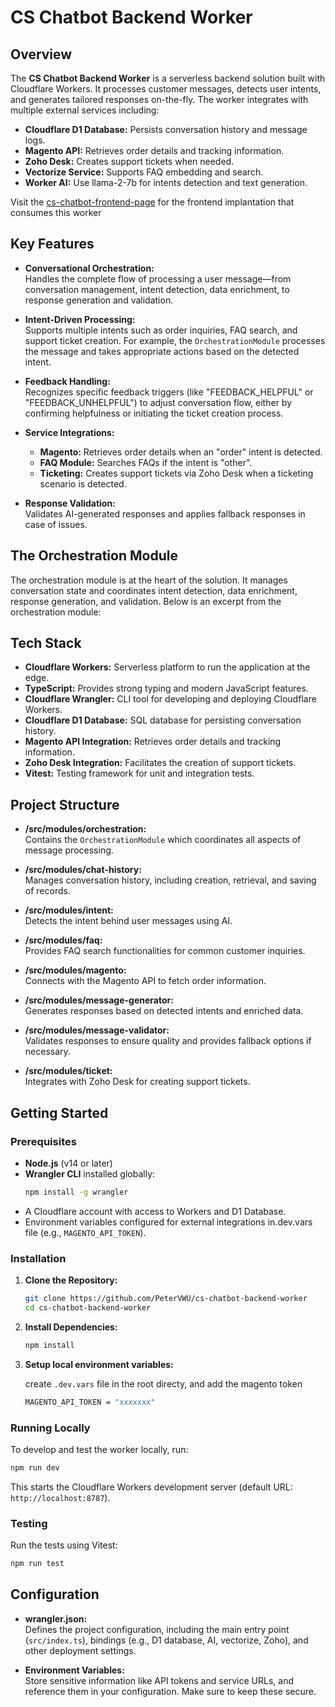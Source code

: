 # CS Chatbot Backend Worker

## Overview

The **CS Chatbot Backend Worker** is a serverless backend solution built with Cloudflare Workers. It processes customer messages, detects user intents, and generates tailored responses on-the-fly. The worker integrates with multiple external services including:

- **Cloudflare D1 Database:** Persists conversation history and message logs.
- **Magento API:** Retrieves order details and tracking information.
- **Zoho Desk:** Creates support tickets when needed.
- **Vectorize Service:** Supports FAQ embedding and search.
- **Worker AI:** Use llama-2-7b for intents detection and text generation. 

Visit the [cs-chatbot-frontend-page](https://github.com/PeterVWU/cs-chatbot-frontend-page) for the frontend implantation that consumes this worker
## Key Features

- **Conversational Orchestration:**  
  Handles the complete flow of processing a user message—from conversation management, intent detection, data enrichment, to response generation and validation.
  
- **Intent-Driven Processing:**  
  Supports multiple intents such as order inquiries, FAQ search, and support ticket creation. For example, the `OrchestrationModule` processes the message and takes appropriate actions based on the detected intent.

- **Feedback Handling:**  
  Recognizes specific feedback triggers (like "FEEDBACK_HELPFUL" or "FEEDBACK_UNHELPFUL") to adjust conversation flow, either by confirming helpfulness or initiating the ticket creation process.

- **Service Integrations:**  
  - **Magento:** Retrieves order details when an "order" intent is detected.
  - **FAQ Module:** Searches FAQs if the intent is "other".
  - **Ticketing:** Creates support tickets via Zoho Desk when a ticketing scenario is detected.

- **Response Validation:**  
  Validates AI-generated responses and applies fallback responses in case of issues.

## The Orchestration Module

The orchestration module is at the heart of the solution. It manages conversation state and coordinates intent detection, data enrichment, response generation, and validation. Below is an excerpt from the orchestration module:


## Tech Stack

- **Cloudflare Workers:** Serverless platform to run the application at the edge.
- **TypeScript:** Provides strong typing and modern JavaScript features.
- **Cloudflare Wrangler:** CLI tool for developing and deploying Cloudflare Workers.
- **Cloudflare D1 Database:** SQL database for persisting conversation history.
- **Magento API Integration:** Retrieves order details and tracking information.
- **Zoho Desk Integration:** Facilitates the creation of support tickets.
- **Vitest:** Testing framework for unit and integration tests.

## Project Structure

- **/src/modules/orchestration:**  
  Contains the `OrchestrationModule` which coordinates all aspects of message processing.

- **/src/modules/chat-history:**  
  Manages conversation history, including creation, retrieval, and saving of records.

- **/src/modules/intent:**  
  Detects the intent behind user messages using AI.

- **/src/modules/faq:**  
  Provides FAQ search functionalities for common customer inquiries.

- **/src/modules/magento:**  
  Connects with the Magento API to fetch order information.

- **/src/modules/message-generator:**  
  Generates responses based on detected intents and enriched data.

- **/src/modules/message-validator:**  
  Validates responses to ensure quality and provides fallback options if necessary.

- **/src/modules/ticket:**  
  Integrates with Zoho Desk for creating support tickets.

## Getting Started

### Prerequisites

- **Node.js** (v14 or later)
- **Wrangler CLI** installed globally:
  ```bash
  npm install -g wrangler
  ```
- A Cloudflare account with access to Workers and D1 Database.
- Environment variables configured for external integrations in.dev.vars file (e.g., `MAGENTO_API_TOKEN`).

### Installation

1. **Clone the Repository:**
   ```bash
   git clone https://github.com/PeterVWU/cs-chatbot-backend-worker
   cd cs-chatbot-backend-worker
   ```

2. **Install Dependencies:**
   ```bash
   npm install
   ```

3. **Setup local environment variables:**

    create `.dev.vars` file in the root directy, and add the magento token
    ```bash
    MAGENTO_API_TOKEN = "xxxxxxx" 
    ```  

### Running Locally

To develop and test the worker locally, run:
   ```bash
   npm run dev
   ```
This starts the Cloudflare Workers development server (default URL: `http://localhost:8787`).

### Testing

Run the tests using Vitest:
   ```bash
   npm run test
   ```

## Configuration

- **wrangler.json:**  
  Defines the project configuration, including the main entry point (`src/index.ts`), bindings (e.g., D1 database, AI, vectorize, Zoho), and other deployment settings.

- **Environment Variables:**  
  Store sensitive information like API tokens and service URLs, and reference them in your configuration. Make sure to keep these secure.